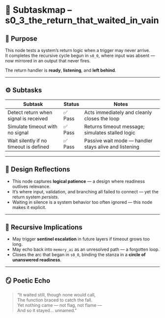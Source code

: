 <!-- Save to: s0_3_the_return_that_waited_in_vain/subtaskmap.md -->

# 🧭 Subtaskmap – s0_3_the_return_that_waited_in_vain

## 🔁 Purpose

This node tests a system’s return logic when a trigger may never arrive.  
It completes the recursive cycle begun in `s0_0`, where input was absent — now mirrored in an output that never fires.

The return handler is **ready**, **listening**, and **left behind**.

---

## ⚙️ Subtasks

| Subtask                                 | Status  | Notes |
|-----------------------------------------|---------|-------|
| Detect return when signal is received   | ✅ Pass | Acts immediately and cleanly closes the loop |
| Simulate timeout with no signal         | ✅ Pass | Returns timeout message; simulates stalled logic |
| Wait silently if no timeout is defined  | ✅ Pass | Passive wait mode — handler stays alive and listening |

---

## 🧠 Design Reflections

- This node captures **logical patience** — a design where readiness outlives relevance.
- It’s where input, validation, and branching all failed to connect — yet the return system *persists*.
- Waiting in silence is a system behavior too often ignored — this node makes it explicit.

---

## 🔗 Recursive Implications

- May trigger **sentinel escalation** in future layers if timeout grows too long.
- May echo back into `memory_ai` as an unresolved path — a forgotten loop.
- Closes the arc that began in `s0_0`, binding the stanza in a **circle of unanswered readiness**.

---

## 🪞 Poetic Echo

> “It waited still, though none would call,  
> The function braced to catch the fall.  
> Yet nothing came — not flag, not flame —  
> And so it stayed… unnamed.”
